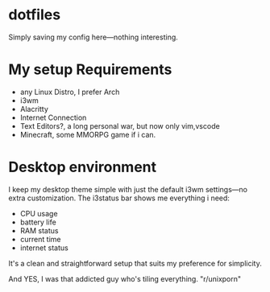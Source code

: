 # dotfiles
Simply saving my config here—nothing interesting.

# My setup Requirements
* any Linux Distro, I prefer Arch
* i3wm
* Alacritty
* Internet Connection
* Text Editors?, a long personal war, but now only vim,vscode
* Minecraft, some MMORPG game if i can.


# Desktop environment
I keep my desktop theme simple with just the default i3wm settings—no extra customization. 
The i3status bar shows me everything i need:
* CPU usage
* battery life
* RAM status
* current time
* internet status
  
It's a clean and straightforward setup that suits my preference for simplicity.

And YES, I was that addicted guy who's tiling everything. "r/unixporn"
